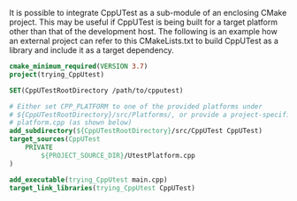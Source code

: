 It is possible to integrate CppUTest as a sub-module of an enclosing CMake
project. This may be useful if CppUTest is being built for a target platform
other than that of the development host. The following is an example how an
external project can refer to this CMakeLists.txt to build CppUTest as a
library and include it as a target dependency.

```cmake
cmake_minimum_required(VERSION 3.7)
project(trying_CppUtest)

SET(CppUTestRootDirectory /path/to/cpputest)

# Either set CPP_PLATFORM to one of the provided platforms under
# ${CppUTestRootDirectory}/src/Platforms/, or provide a project-specific
# platform.cpp (as shown below)
add_subdirectory(${CppUTestRootDirectory}/src/CppUTest CppUTest)
target_sources(CppUTest
	PRIVATE
		${PROJECT_SOURCE_DIR}/UtestPlatform.cpp
)

add_executable(trying_CppUtest main.cpp)
target_link_libraries(trying_CppUtest CppUTest)
```
